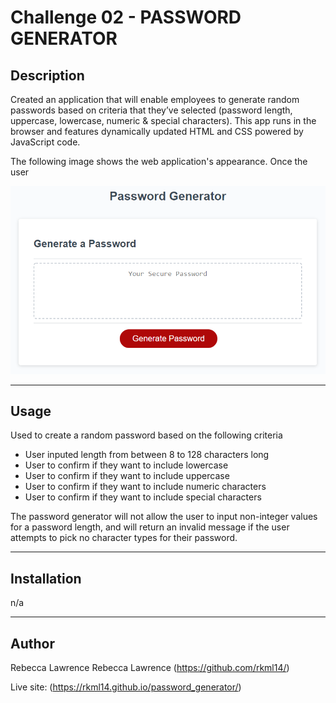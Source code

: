 # Challenge 02 - PASSWORD GENERATOR

## Description 
Created an application that will enable employees to generate random passwords based on criteria that they’ve selected (password length, uppercase, lowercase, numeric & special characters).  This app runs in the browser and features dynamically updated HTML and CSS powered by JavaScript code.  


The following image shows the web application's appearance. Once the user 

![The Password Generator application displays a red button to "Generate Password".](./assets/03-javascript-homework-demo.png)

>

---
## Usage
Used to create a random password based on the following criteria
 - User inputed length from between 8 to 128 characters long
 - User to confirm if they want to include lowercase
 - User to confirm if they want to include uppercase
 - User to confirm if they want to include numeric characters
 - User to confirm if they want to include special characters

 The password generator will not allow the user to input non-integer values for a password length, and will return an invalid message if the user attempts to pick no character types for their password. 

---
## Installation
n/a

---
## Author

Rebecca Lawrence
Rebecca Lawrence (https://github.com/rkml14/)

Live site: (https://rkml14.github.io/password_generator/)




